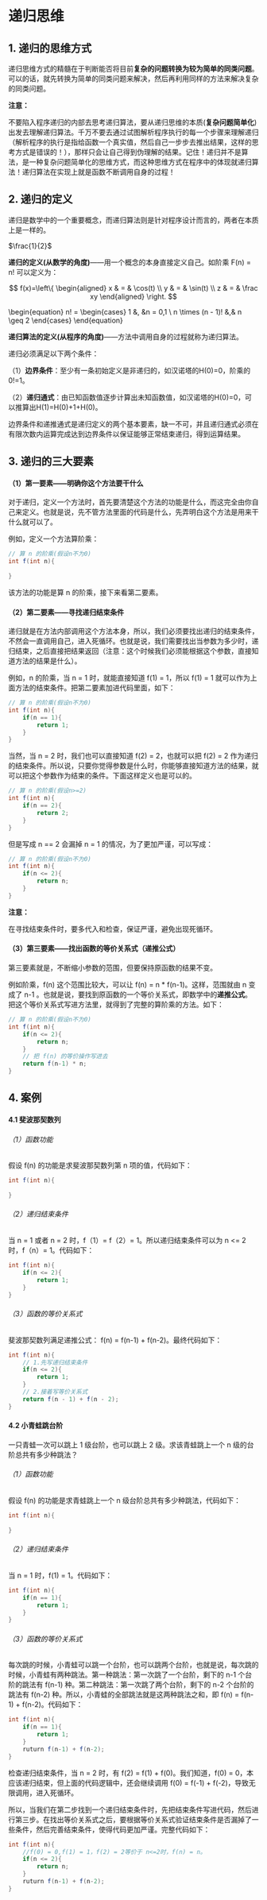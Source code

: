 # 递归思维

## 1. 递归的思维方式

递归思维方式的精髓在于判断能否将目前**复杂的问题转换为较为简单的同类问题**。可以的话，就先转换为简单的同类问题来解决，然后再利用同样的方法来解决复杂的同类问题。

**注意：**

不要陷入程序递归的内部去思考递归算法，要从递归思维的本质(**复杂问题简单化**)出发去理解递归算法。千万不要去通过试图解析程序执行的每一个步骤来理解递归（解析程序的执行是指给函数一个真实值，然后自己一步步去推出结果，这样的思考方式是错误的！），那样只会让自己得到伪理解的结果。记住！递归并不是算法，是一种复杂问题简单化的思维方式，而这种思维方式在程序中的体现就递归算法！递归算法在实现上就是函数不断调用自身的过程！

## 2. 递归的定义

递归是数学中的一个重要概念，而递归算法则是针对程序设计而言的，两者在本质上是一样的。

$\frac{1}{2}$

**递归的定义(从数学的角度)**——用一个概念的本身直接定义自己。如阶乘 F(n) = n! 可以定义为：

$$ f(x)=\left\{
\begin{aligned}
x & = & \cos(t) \\
y & = & \sin(t) \\
z & = & \frac xy
\end{aligned}
\right.
$$
    
\begin{equation}
	n! = \begin{cases}
	1 &, &n = 0,1 \\
	n \times (n - 1)! &,& n \geq 2
	\end{cases}
\end{equation}
    
**递归算法的定义(从程序的角度)**——方法中调用自身的过程就称为递归算法。

递归必须满足以下两个条件：

（1）**边界条件**：至少有一条初始定义是非递归的，如汉诺塔的H(0)=0，阶乘的0!=1。

（2）**递归通式**：由已知函数值逐步计算出未知函数值，如汉诺塔的H(0)=0，可以推算出H(1)=H(0)+1+H(0)。

边界条件和递推通式是递归定义的两个基本要素，缺一不可，并且递归通式必须在有限次数内运算完成达到边界条件以保证能够正常结束递归，得到运算结果。

## 3. 递归的三大要素

#### （1）第一要素——明确你这个方法要干什么

对于递归，定义一个方法时，首先要清楚这个方法的功能是什么，而这完全由你自己来定义。也就是说，先不管方法里面的代码是什么，先弄明白这个方法是用来干什么就可以了。

例如，定义一个方法算阶乘：
```java
// 算 n 的阶乘(假设n不为0)
int f(int n){
    
}
```
该方法的功能是算 n 的阶乘，接下来看第二要素。

#### （2）第二要素——寻找递归结束条件

递归就是在方法内部调用这个方法本身，所以，我们必须要找出递归的结束条件，不然会一直调用自己，进入死循环。也就是说，我们需要找出当参数为多少时，递归结束，之后直接把结果返回（注意：这个时候我们必须能根据这个参数，直接知道方法的结果是什么）。

例如，n 的阶乘，当 n = 1 时，就能直接知道 f(1) = 1，所以 f(1) = 1 就可以作为上面方法的结束条件。把第二要素加进代码里面，如下：
```java
// 算 n 的阶乘(假设n不为0)
int f(int n){
    if(n == 1){
        return 1;
    }
}
```
当然，当 n = 2 时，我们也可以直接知道 f(2)  = 2，也就可以把 f(2)  = 2 作为递归的结束条件。所以说，只要你觉得参数是什么时，你能够直接知道方法的结果，就可以把这个参数作为结束的条件。下面这样定义也是可以的。
```java
// 算 n 的阶乘(假设n>=2)
int f(int n){
    if(n == 2){
        return 2;
    }
}
```
但是写成 n == 2 会漏掉 n = 1 的情况，为了更加严谨，可以写成：
```java
// 算 n 的阶乘(假设n不为0)
int f(int n){
    if(n <= 2){
        return n;
    }
}
```
**注意：**

在寻找结束条件时，要多代入和检查，保证严谨，避免出现死循环。

#### （3）第三要素——找出函数的等价关系式（递推公式）

第三要素就是，不断缩小参数的范围，但要保持原函数的结果不变。

例如阶乘，f(n) 这个范围比较大，可以让 f(n) = n * f(n-1)。这样，范围就由 n 变成了 n-1 。也就是说，要找到原函数的一个等价关系式，即数学中的**递推公式**。把这个等价关系式写进方法里，就得到了完整的算阶乘的方法。如下：
```java
// 算 n 的阶乘(假设n不为0)
int f(int n){
    if(n <= 2){
        return n;
    }
    // 把 f(n) 的等价操作写进去
    return f(n-1) * n;
}
```
## 4. 案例
#### 4.1 斐波那契数列
###### （1）函数功能
假设 f(n) 的功能是求斐波那契数列第 n 项的值，代码如下：
```java
int f(int n){
    
}
```
###### （2）递归结束条件
当 n = 1 或者 n = 2 时，f（1）= f（2）= 1。所以递归结束条件可以为 n <= 2 时，f（n）= 1。代码如下：
```java
int f(int n){
    if(n <= 2){
        return 1;
    }
}
```
###### （3）函数的等价关系式
斐波那契数列满足递推公式： f(n) = f(n-1) + f(n-2)。最终代码如下：
```java
int f(int n){
    // 1.先写递归结束条件
    if(n <= 2){
        return 1;
    }
    // 2.接着写等价关系式
    return f(n - 1) + f(n - 2);
}
```
#### 4.2 小青蛙跳台阶
一只青蛙一次可以跳上 1 级台阶，也可以跳上 2 级。求该青蛙跳上一个 n 级的台阶总共有多少种跳法？
###### （1）函数功能
假设 f(n) 的功能是求青蛙跳上一个 n 级台阶总共有多少种跳法，代码如下：

```java
int f(int n){
    
}
```
###### （2）递归结束条件
当 n = 1 时，f(1) = 1。代码如下：
```java
int f(int n){
    if(n == 1){
        return 1;
    }
}
```
###### （3）函数的等价关系式
每次跳的时候，小青蛙可以跳一个台阶，也可以跳两个台阶，也就是说，每次跳的时候，小青蛙有两种跳法。第一种跳法：第一次跳了一个台阶，剩下的 n-1 个台阶的跳法有 f(n-1) 种。第二种跳法：第一次跳了两个台阶，剩下的 n-2 个台阶的跳法有 f(n-2) 种。所以，小青蛙的全部跳法就是这两种跳法之和，即 f(n) = f(n-1) + f(n-2)。代码如下：
```java
int f(int n){
    if(n == 1){
        return 1;
    }
    ruturn f(n-1) + f(n-2);
}
```
检查递归结束条件，当 n = 2 时，有 f(2) = f(1) + f(0)。我们知道，f(0) = 0，本应该递归结束，但上面的代码逻辑中，还会继续调用 f(0) = f(-1) + f(-2)，导致无限调用，进入死循环。

所以，当我们在第二步找到一个递归结束条件时，先把结束条件写进代码，然后进行第三步。在找出等价关系式之后，要根据等价关系式验证结束条件是否漏掉了一些条件，然后完善结束条件，使得代码更加严谨。完整代码如下：
```java
int f(int n){
    //f(0) = 0,f(1) = 1，f(2) = 2等价于 n<=2时，f(n) = n。
    if(n <= 2){
        return n;
    }
    ruturn f(n-1) + f(n-2);
}
```
